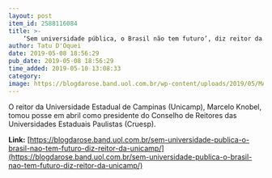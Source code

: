 ```yaml
---
layout: post
item_id: 2588116084
title: >-
    ‘Sem universidade pública, o Brasil não tem futuro’, diz reitor da Unicamp
author: Tatu D'Oquei
date: 2019-05-08 18:56:29
pub_date: 2019-05-08 18:56:29
time_added: 2019-05-10 13:08:33
category: 
image: https://blogdarose.band.uol.com.br/wp-content/uploads/2019/05/MARCELO-KNOBEL.jpg
---
```


O reitor da Universidade Estadual de Campinas (Unicamp), Marcelo Knobel, tomou posse em abril como presidente do Conselho de Reitores das Universidades Estaduais Paulistas (Cruesp).

**Link:** [https://blogdarose.band.uol.com.br/sem-universidade-publica-o-brasil-nao-tem-futuro-diz-reitor-da-unicamp/](https://blogdarose.band.uol.com.br/sem-universidade-publica-o-brasil-nao-tem-futuro-diz-reitor-da-unicamp/)

